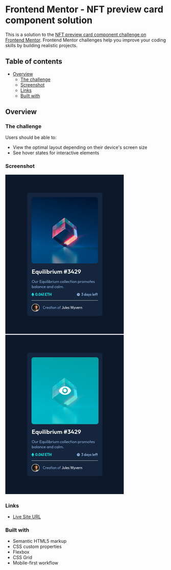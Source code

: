 # Frontend Mentor - NFT preview card component solution

This is a solution to the [NFT preview card component challenge on Frontend Mentor](https://www.frontendmentor.io/challenges/nft-preview-card-component-SbdUL_w0U). Frontend Mentor challenges help you improve your coding skills by building realistic projects.

## Table of contents

- [Overview](#overview)
  - [The challenge](#the-challenge)
  - [Screenshot](#screenshot)
  - [Links](#links)
  - [Built with](#built-with)

## Overview

### The challenge

Users should be able to:

- View the optimal layout depending on their device's screen size
- See hover states for interactive elements

### Screenshot

![](./images/preview.png)
![](./images/previewHover.png)

### Links

- [Live Site URL](https://luizpereiradev.github.io/frontendMentorProjects/projects/newbie/nft-preview-card-component-main/index.html)

### Built with

- Semantic HTML5 markup
- CSS custom properties
- Flexbox
- CSS Grid
- Mobile-first workflow
